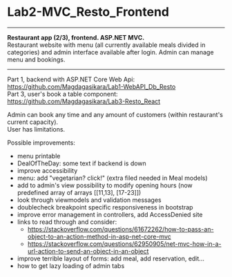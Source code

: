 # Lab2-MVC_Resto_Frontend


___
**Restaurant app (2/3), frontend. ASP.NET MVC.**  
Restaurant website with menu (all currently available meals divided in categories) and admin interface available after login. Admin can manage menu and bookings.  
___

Part 1, backend with ASP.NET Core Web Api:  
https://github.com/Magdagasikara/Lab1-WebAPI_Db_Resto  
Part 3, user's book a table component:  
https://github.com/Magdagasikara/Lab3-Resto_React  

Admin can book any time and any amount of customers (within restaurant's current capacity).  
User has limitations.  

Possible improvements:  
- menu printable  
- DealOfTheDay: some text if backend is down  
- improve accessibility   
- menu: add "vegetarian? click!" (extra filed needed in Meal models)  
- add to admin's view possibility to modify opening hours (now predefined array of arrays [[11,13], [17-23]])  
- look through viewmodels and validation messages  
- doublecheck breakpoint specific responsiveness in bootstrap  
- improve error management in controllers, add AccessDenied site  
- links to read through and consider:  
	- https://stackoverflow.com/questions/61672262/how-to-pass-an-object-to-an-action-method-in-asp-net-core-mvc  
	- https://stackoverflow.com/questions/62950905/net-mvc-how-in-a-url-action-to-send-an-object-in-an-object  
- improve terrible layout of forms: add meal, add reservation, edit...  
- how to get lazy loading of admin tabs  
